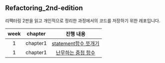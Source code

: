 ## Refactoring_2nd-edition
리팩터링 2판을 읽고 개인적으로 정리한 과정에서의 코드를 저장하기 위한 레포입니다. 

|week| chapter | 진행 내용 |
| :--------: | :--------: | :--------: |
| 1 | chapter1 | [statement함수 쪼개기](https://velog.io/@ken1204/%EB%A6%AC%ED%8C%A9%ED%84%B0%EB%A7%81-2%ED%8C%90-1.-%EC%B2%AB%EB%B2%88%EC%A7%B8-%EC%98%88%EC%8B%9C) | 
| 1 | chapter1 | [난무하는 중첩 함수](https://velog.io/@ken1204/%EB%A6%AC%ED%8C%A9%ED%84%B0%EB%A7%81-2%ED%8C%90-ch.1-%EC%A4%91%EA%B0%84%EC%A0%90%EA%B2%80-%EB%82%9C%EB%AC%B4%ED%95%98%EB%8A%94-%EC%A4%91%EC%B2%A9%ED%95%A8%EC%88%98)


